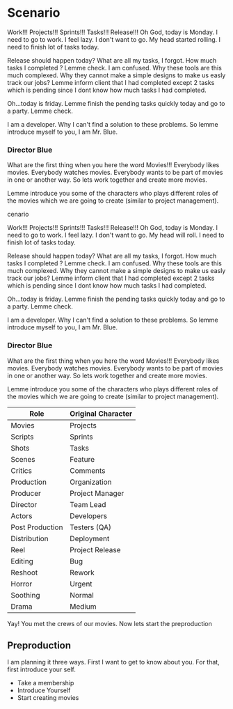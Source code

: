 # Scenario

Work!!! Projects!!! Sprints!!! Tasks!!! Release!!! Oh God, today is Monday. I need to go to work. I feel lazy. I don't want to go. My head started rolling. I need to finish lot of tasks today.

Release should happen today? What are all my tasks, I forgot. How much tasks I completed ? Lemme check. I am confused. Why these tools are this much complexed. Why they cannot make a simple designs to make us easly track our jobs? Lemme inform client that I had completed except 2 tasks which is pending since I dont know how much tasks I had completed.

Oh...today is friday. Lemme finish the pending tasks quickly today and go to a party. Lemme check.

I am a developer. Why I can't find a solution to these problems. So lemme introduce myself to you, I am Mr. Blue.

### Director Blue
What are the first thing when you here the word Movies!!! Everybody likes movies. Everybody watches movies. Everybody wants to be part of movies in one or another way. So lets work together and create more movies.

Lemme introduce you some of the characters who plays different roles of the movies which we are going to create (similar to project management).

cenario

Work!!! Projects!!! Sprints!!! Tasks!!! Release!!! Oh God, today is Monday. I need to go to work. I feel lazy. I don't want to go. My head will roll. I need to finish lot of tasks today.

Release should happen today? What are all my tasks, I forgot. How much tasks I completed ? Lemme check. I am confused. Why these tools are this much complexed. Why they cannot make a simple designs to make us easly track our jobs? Lemme inform client that I had completed except 2 tasks which is pending since I dont know how much tasks I had completed.

Oh...today is friday. Lemme finish the pending tasks quickly today and go to a party. Lemme check.

I am a developer. Why I can't find a solution to these problems. So lemme introduce myself to you, I am Mr. Blue.

### Director Blue
What are the first thing when you here the word Movies!!! Everybody likes movies. Everybody watches movies. Everybody wants to be part of movies in one or another way. So lets work together and create more movies.

Lemme introduce you some of the characters who plays different roles of the movies which we are going to create (similar to project management).

| Role | Original Character |
| ------ | ------ |
| Movies | Projects |
| Scripts | Sprints |
| Shots | Tasks |
| Scenes | Feature |
| Critics | Comments |
| Production | Organization |
| Producer | Project Manager |
| Director | Team Lead |
| Actors | Developers |
| Post Production | Testers (QA) |
| Distribution | Deployment |
| Reel | Project Release |
| Editing | Bug |
| Reshoot | Rework |
| Horror | Urgent |
| Soothing | Normal |
| Drama | Medium |

Yay! You met the crews of our movies. Now lets start the preproduction

## Preproduction
I am planning it three ways. First I want to get to know about you. For that, first introduce your self.

- Take a membership
- Introduce Yourself
- Start creating movies
